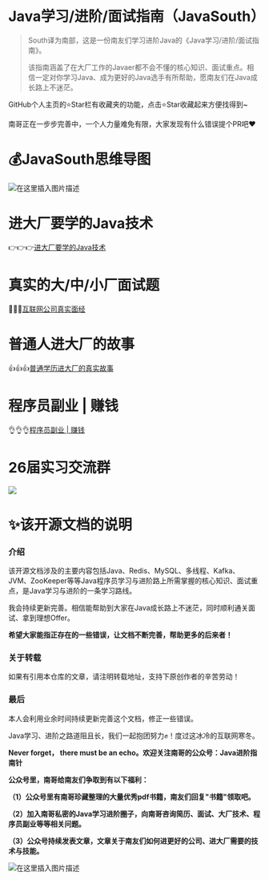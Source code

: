 # Java学习/进阶/面试指南（JavaSouth）

> South译为南部，这是一份南友们学习进阶Java的《Java学习/进阶/面试指南》。
>
> 该指南涵盖了在大厂工作的Javaer都不会不懂的核心知识、面试重点。相信一定对你学习Java、成为更好的Java选手有所帮助，愿南友们在Java成长路上不迷茫。

GitHub个人主页的⭐️Star栏有收藏夹的功能，点击⭐️Star收藏起来方便找得到~

南哥正在一步步完善中，一个人力量难免有限，大家发现有什么错误提个PR吧❤



# 💰JavaSouth思维导图

![在这里插入图片描述](https://i-blog.csdnimg.cn/direct/d5cfd3a590874bb3bca8b33243fa4e1e.png#pic_center)


# 进大厂要学的Java技术

👉👉👉[进大厂要学的Java技术](https://github.com/hdgaadd/JavaSouth/blob/master/其他/进大厂要学的Java技术.md)

# 真实的大/中/小厂面试题

🤙🤙🤙[互联网公司真实面经](https://github.com/hdgaadd/JavaSouth/blob/master/其他/真实的面试题.md)

# 普通人进大厂的故事

👍👍👍[普通学历进大厂的真实故事](https://github.com/hdgaadd/JavaSouth/blob/master/其他/进大厂的故事.md)

# 程序员副业 | 赚钱

👌👌👌[程序员副业 | 赚钱](https://github.com/hdgaadd/JavaSouth/blob/master/其他/程序员接单副业.md)



# 26届实习交流群

![](https://i-blog.csdnimg.cn/direct/d2baa915338a47f8aa4fa47f7121fc48.jpeg)


# ✨该开源文档的说明

### 介绍

该开源文档涉及的主要内容包括Java、Redis、MySQL、多线程、Kafka、JVM、ZooKeeper等等Java程序员学习与进阶路上所需掌握的核心知识、面试重点，是Java学习与进阶的一条学习路线。

我会持续更新完善。相信能帮助到大家在Java成长路上不迷茫，同时顺利通关面试、拿到理想Offer。

**希望大家能指正存在的一些错误，让文档不断完善，帮助更多的后来者！**

### 关于转载

如果有引用本仓库的文章，请注明转载地址，支持下原创作者的辛苦劳动！

### 最后

本人会利用业余时间持续更新完善这个文档，修正一些错误。

Java学习、进阶之路道阻且长，我们一起抱团努力✊！度过这冰冷的互联网寒冬。

**Never forget， there must be an echo。欢迎关注南哥的公众号：Java进阶指南针**

**公众号里，南哥给南友们争取到有以下福利：**

**（1）公众号里有南哥珍藏整理的大量优秀pdf书籍，南友们回复"书籍"领取吧。**

**（2）加入南哥私密的Java学习进阶圈子，向南哥咨询简历、面试、大厂技术、程序员副业等等相关问题。**

**（3）公众号持续发表文章，文章关于南友们如何进更好的公司、进大厂需要的技术与技能。**

![在这里插入图片描述](https://i-blog.csdnimg.cn/direct/15c2e337b56e4cecba23a1f26c4eb47d.jpeg#pic_center)
